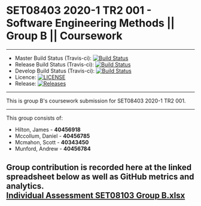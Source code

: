 # SET08403 2020-1 TR2 001 - Software Engineering Methods || Group B || Coursework

---

- Master Build Status (Travis-ci):  [![Build Status](https://www.travis-ci.com/40343450/SEMCourseworkGroupB.svg?branch=master)](https://www.travis-ci.com/40343450/SEMCourseworkGroupB)
- Release Build Status (Travis-ci): [![Build Status](https://www.travis-ci.com/40343450/SEMCourseworkGroupB.svg?branch=release)](https://www.travis-ci.com/40343450/SEMCourseworkGroupB)  
- Develop Build Status (Travis-ci): [![Build Status](https://www.travis-ci.com/40343450/SEMCourseworkGroupB.svg?branch=develop)](https://www.travis-ci.com/40343450/SEMCourseworkGroupB)
- Licence:                          [![LICENSE](https://img.shields.io/github/license/40343450/SEMCourseworkGroupB.svg?style=flat-square)](https://github.com/40343450/SEMCourseworkGroupB/blob/master/LICENSE)
- Release:                          [![Releases](https://img.shields.io/github/release/40343450/SEMCourseworkGroupB/all.svg?style=flat-square)](https://github.com/40343450/SEMCourseworkGroupB/releases)

---

This is group B's coursework submission for SET08403 2020-1 TR2 001.

---

This group consists of:
* Hilton, James - <B>40456918</b>
* Mccollum, Daniel - <b>40456785</b>
* Mcmahon, Scott - <b>40343450</b>
* Munford, Andrew - <b>40456784</b>

Group contribution is recorded here at the linked spreadsheet below as well as GitHub metrics and analytics.\
[Individual Assessment SET08103 Group B.xlsx](https://livenapierac-my.sharepoint.com/:x:/g/personal/40343450_live_napier_ac_uk/EV0VrnH2uO1Lv-HvMDOVHikBQK6-iSv6zNbwzI5-rAZtAQ?e=KNxVKQ)
---